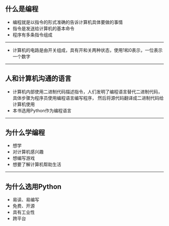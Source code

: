 ## 什么是编程
- 编程就是以指令的形式准确的告诉计算机具体要做的事情
- 指令是发送给计算机的基本命令
- 程序有多条指令组成
---
- 计算机的电路是由开关组成，具有开和关两种状态，使用1和0表示，一位表示一个数字
----
## 人和计算机沟通的语言
- 计算机内部使用二进制代码描述指令，人们发明了编程语言替代二进制代码，具体步骤为程序员使用编程语言编写程序，
然后将源代码翻译成二进制代码给计算机使用
- 本书选用Python作为编程语言
----
## 为什么学编程
- 想学
- 对计算机感兴趣
- 想编写游戏
- 想要了解计算机帮助生活
----
## 为什么选用Python
- 易读、易编写
- 免费、开源
- 具有工业性
- 跨平台